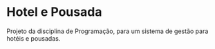 # Hotel e Pousada

Projeto da disciplina de Programação, para um sistema de gestão para hotéis e pousadas.

<!--gcc *.c -o app -Wall-->